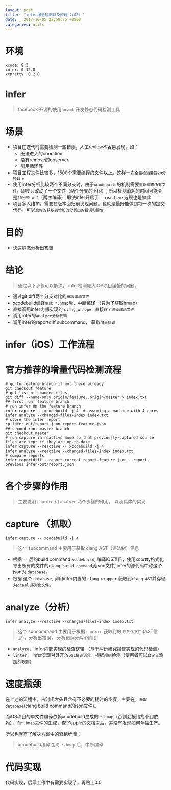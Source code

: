 ```yaml
---
layout: post
title:  "infer增量检测以及原理（iOS）"
date:   2017-10-05 22:58:25 +0800
categories: utils
---
```

# 环境

```shell
xcode: 8.3
infer: 0.12.0
xcpretty: 0.2.8
```
# infer

> facebook 开源的使用 `ocaml` 开发静态代码检测工具

# 场景

* 项目在迭代时需要检测一些错误，人工review不容易发现，如：
  * 无法进入的condition
  * 没有remove的observer
  * 引用循环等
* 项目工程文件比较多，1500个需要编译的文件以上。这样一次`全量检测需要20分钟以上`
* 使用infer分析比较两个不同分支时，由于`xcodebuild`的机制需要`重新编译所有文件`，即使只改动了一个文件（两个分支的不同）, 所以检测消耗的时间可能会是`20分钟 x 2`（两次编译）,即使infer开启了 `--reactive` 选项也是如此
* 项目多人维护，需要在版本回归前发现问题。也就是最好能做到每一次的提交代码，可以`及时的获取到增加的分析出的错误和警告`

# 目的

* 快速静态分析出警告

# 结论

> 通过以下步骤可以解决， infer检测庞大iOS项目缓慢的问题。

* 通过git diff两个分支对比的`获取改动文件`
* xcodebuild编译`生成 *.hmap`后，中断编译 （只为了获取hmap）
* 直接调用infer内部实现的 `clang_wrapper` 直接`逐个编译改动文件`
* 调用infer的`analyze分析代码`
* 调用infer的reportdiff subcommand， 获取`增量错误`

# infer（iOS）工作流程

# 官方推荐的增量代码检测流程

```shell
# go to feature branch if not there already
git checkout feature
# get list of changed files
git diff --name-only origin/feature..origin/master > index.txt
## first run: feature branch
# run infer on the feature branch
infer capture -- xcodebuild -j 4  # assuming a machine with 4 cores
infer analyze --changed-files-index index.txt
# store the infer report
cp infer-out/report.json report-feature.json
## second run: master branch
git checkout master
# run capture in reactive mode so that previously-captured source files are kept if they are up-to-date
infer capture --reactive -- xcodebuild -j 4
infer analyze --reactive --changed-files-index index.txt
# compare reports
infer reportdiff --report-current report-feature.json --report-previous infer-out/report.json
```
  
# 各个步骤的作用

> 主要说明 `capture` 和 `analyze` 两个步骤的作用， 以及具体的实现

# capture （抓取）

```shell
infer capture -- xcodebuild -j 4
```
> 这个 subcommand 主要用于获取 clang AST（语法树）信息

* 根据 `--` 后的build command `xcodebuild`, 编译iOS项目，使用xcprtty格式化导出所有的文件的`clang build command`到json文件, infer的源代码中称这个json为 `database`。
* 根据 这个 `database`, 调用infer内置的 `clang_wrapper` 获取到`clang AST`并存储为`ocaml` `序列化文件`。

# analyze（分析）

```shell
infer analyze --reactive --changed-files-index index.txt
```

> 这个 subcommand 主要用于根据 `capture` 获取到的 `序列化文件` (AST信息)，分析出错误， 分析错误分两个阶段

* `analyze`， infer内部实现的检查逻辑 （基于两份研究报告实现的代码检测）
* `linter`， infer实现对外开放`DSL描述语言`，根据`规则`检测（使用者可以`自定义`添加的`规则`）

# 速度瓶颈

在上述的流程中，占时间大头且含有不必要的耗时的步骤，主要在，`获取database`(clang build command的json文件)。

而iOS项目的单文件编译依赖xcodebuild生成的 `*.hmap`（否则会报错找不到依赖），而`*.hmap`文件的生成，查了apple的文档之后，并没有发现如何单独生产。

所以也就有了解决方案中的奇葩步骤：

> xcodebuild编译 `生成 *.hmap` 后，中断编译

# 代码实现

代码实现，后续工作中有需要实现了，再贴上0.0

<!-- 


# 能否进行只编译单个文件？

可以只使用clang的前端编译单个文件[官方文档](https://clang.llvm.org/docs/FAQ.html)
```shell
clang -###
```
todo：官方文档

# 然后查看了infer的实现

> 读取了xcpretty的命令， 用它wrapper过的clang进行编译获取AST信息

所以只用调用infer中的clang

```shell
/infer/bin/clang -###
``` -->
